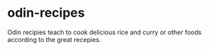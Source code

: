 # odin-recipes
Odin recipies teach to cook delicious rice and curry or other foods according to the great recepies.